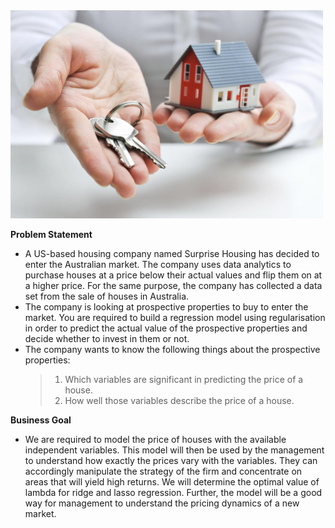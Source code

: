 
<img src="house.jpg" width="500"/>

**Problem Statement**
 - A US-based housing company named Surprise Housing has decided to enter the Australian market. The company uses data analytics to purchase houses at a price below their actual values and flip them on at a higher price. For the same purpose, the company has collected a data set from the sale of houses in Australia.
 - The company is looking at prospective properties to buy to enter the market. You are required to build a regression model using regularisation in order to predict the actual value of the prospective properties and decide whether to invest in them or not.
- The company wants to know the following things about the prospective properties:<br>
   > 1. Which variables are significant in predicting the price of a house.<br>
   > 2. How well those variables describe the price of a house.

**Business Goal**  

- We are required to model the price of houses with the available independent variables. This model will then be used by the management to understand how exactly the prices vary with the variables. They can accordingly manipulate the strategy of the firm and concentrate on areas that will yield high returns. We will determine the optimal value of lambda for ridge and lasso regression. Further, the model will be a good way for management to understand the pricing dynamics of a new market. 

 

